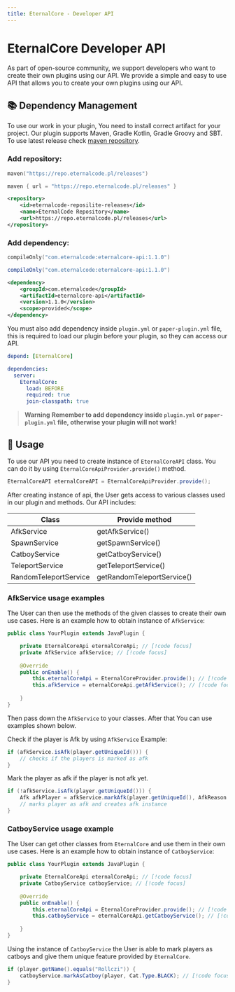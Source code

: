 ```yaml
---
title: EternalCore - Developer API
---
```


# EternalCore Developer API

As part of open-source community, we support developers who want to create their own plugins using our API. We provide a simple and easy to use API that allows you to create your own plugins using our API.

## 📚 Dependency Management

To use our work in your plugin, You need to install correct artifact for your project. Our plugin supports Maven, Gradle Kotlin, Gradle Groovy and SBT.
To use latest release check [maven repository](https://repo.eternalcode.pl/#/releases/com/eternalcode/eternalcore-api).

### Add repository:

<CodeTabs>
  <CodeTab label="Gradle (KTS)">

```kotlin
maven("https://repo.eternalcode.pl/releases")
```

  </CodeTab>
  <CodeTab label="Gradle (Groovy)">

```groovy
maven { url = "https://repo.eternalcode.pl/releases" }
```

  </CodeTab>
  <CodeTab label="Maven">

```xml
<repository>
    <id>eternalcode-reposilite-releases</id>
    <name>EternalCode Repository</name>
    <url>https://repo.eternalcode.pl/releases</url>
</repository>
```

  </CodeTab>
</CodeTabs>

### Add dependency:

<CodeTabs>
  <CodeTab label="Gradle (KTS)">

```kotlin
compileOnly("com.eternalcode:eternalcore-api:1.1.0")
```

  </CodeTab>
  <CodeTab label="Gradle (Groovy)">

```groovy
compileOnly("com.eternalcode:eternalcore-api:1.1.0")
```

  </CodeTab>
  <CodeTab label="Maven">

```xml
<dependency>
    <groupId>com.eternalcode</groupId>
    <artifactId>eternalcore-api</artifactId>
    <version>1.1.0</version>
    <scope>provided</scope>
</dependency>
```

  </CodeTab>
</CodeTabs>

You must also add dependency inside `plugin.yml` or `paper-plugin.yml` file, this is required to load our plugin before your plugin, so they can access our API.

<CodeTabs>
  <CodeTab label="plugin.yml">

```yaml
depend: [EternalCore]
```

  </CodeTab>
  <CodeTab label="paper-plugin.yml">

```yaml
dependencies:
  server:
    EternalCore:
      load: BEFORE
      required: true
      join-classpath: true
```

  </CodeTab>
</CodeTabs>

> **Warning**
> **Remember to add dependency inside `plugin.yml` or `paper-plugin.yml` file, otherwise your plugin will not work!**

## 📝 Usage
To use our API you need to create instance of `EternalCoreAPI` class. You can do it by using `EternalCoreApiProvider.provide()` method.

```java
EternalCoreAPI eternalCoreAPI = EternalCoreApiProvider.provide();
```
After creating instance of api, the User gets access to various classes used in our plugin and methods.
Our API includes:

| Class                  | Provide method             |
|------------------------|----------------------------|
| AfkService             | getAfkService()            |
| SpawnService           | getSpawnService()          |
| CatboyService          | getCatboyService()         |
| TeleportService        | getTeleportService()       |
| RandomTeleportService  | getRandomTeleportService() |

### AfkService usage examples

The User can then use the methods of the given classes to create their own use cases. Here is an example how to obtain instance of `AfkService`:

```java
public class YourPlugin extends JavaPlugin {

    private EternalCoreApi eternalCoreApi; // [!code focus]
    private AfkService afkService; // [!code focus]
    
    @Override
    public onEnable() {
        this.eternalCoreApi = EternalCoreProvider.provide(); // [!code focus]
        this.afkService = eternalCoreApi.getAfkService(); // [!code focus]
        
    }
}
```

Then pass down the `AfkService` to your classes. After that You can use examples shown below.

Check if the player is Afk by using `AfkService` Example:

```java
if (afkService.isAfk(player.getUniqueId())) {
    // checks if the players is marked as afk
}
```

Mark the player as afk if the player is not afk yet. 

```java
if (!afkService.isAfk(player.getUniqueId())) {
    Afk afkPlayer = afkService.markAfk(player.getUniqueId(), AfkReason.PLUGIN);
    // marks player as afk and creates afk instance
}
```

### CatboyService usage example

The User can get other classes from `EternalCore` and use them in their own use cases. Here is an example how to obtain instance of `CatboyService`:

```java
public class YourPlugin extends JavaPlugin {

    private EternalCoreApi eternalCoreApi; // [!code focus]
    private CatboyService catboyService; // [!code focus]
    
    @Override
    public onEnable() {
        this.eternalCoreApi = EternalCoreProvider.provide(); // [!code focus]
        this.catboyService = eternalCoreApi.getCatboyService(); // [!code focus]
        
    }
}
```

Using the instance of `CatboyService` the User is able to mark players as catboys and give them unique feature provided by `EternalCore`.

```java
if (player.getName().equals("Rollczi")) {
    catboyService.markAsCatboy(player, Cat.Type.BLACK); // [!code focus]
}
``` 